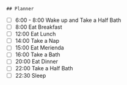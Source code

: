 	## Planner 
- [ ] 6:00 - 8:00  Wake up and Take a Half Bath
- [ ] 8:00 Eat Breakfast
- [ ] 12:00 Eat Lunch
- [ ] 14:00 Take a Nap
- [ ] 15:00  Eat Merienda
- [ ] 16:00 Take a Bath 
- [ ] 20:00 Eat Dinner
- [ ] 22:00 Take a Half Bath
- [ ] 22:30 Sleep